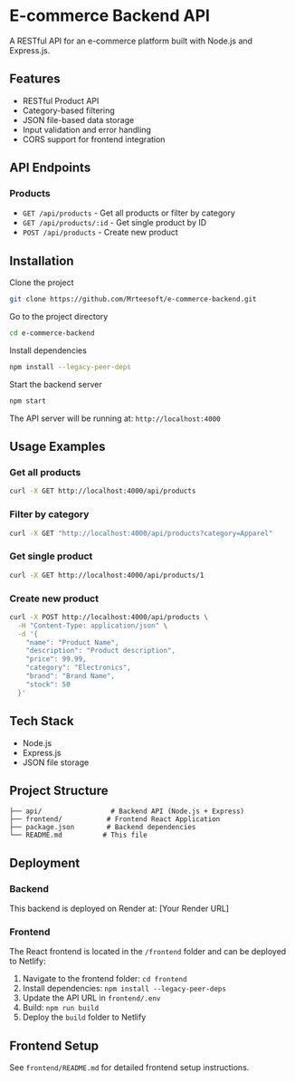 # E-commerce Backend API

A RESTful API for an e-commerce platform built with Node.js and Express.js.

## Features

- RESTful Product API
- Category-based filtering
- JSON file-based data storage
- Input validation and error handling
- CORS support for frontend integration

## API Endpoints

### Products

- `GET /api/products` - Get all products or filter by category
- `GET /api/products/:id` - Get single product by ID
- `POST /api/products` - Create new product

## Installation

Clone the project

```bash
git clone https://github.com/Mrteesoft/e-commerce-backend.git
```

Go to the project directory

```bash
cd e-commerce-backend
```

Install dependencies

```bash
npm install --legacy-peer-deps
```

Start the backend server

```bash
npm start
```

The API server will be running at: `http://localhost:4000`

## Usage Examples

### Get all products
```bash
curl -X GET http://localhost:4000/api/products
```

### Filter by category
```bash
curl -X GET "http://localhost:4000/api/products?category=Apparel"
```

### Get single product
```bash
curl -X GET http://localhost:4000/api/products/1
```

### Create new product
```bash
curl -X POST http://localhost:4000/api/products \
  -H "Content-Type: application/json" \
  -d '{
    "name": "Product Name",
    "description": "Product description",
    "price": 99.99,
    "category": "Electronics",
    "brand": "Brand Name",
    "stock": 50
  }'
```

## Tech Stack

- Node.js
- Express.js
- JSON file storage

## Project Structure

```
├── api/                 # Backend API (Node.js + Express)
├── frontend/           # Frontend React Application
├── package.json        # Backend dependencies
└── README.md          # This file
```

## Deployment

### Backend
This backend is deployed on Render at: [Your Render URL]

### Frontend
The React frontend is located in the `/frontend` folder and can be deployed to Netlify:

1. Navigate to the frontend folder: `cd frontend`
2. Install dependencies: `npm install --legacy-peer-deps`
3. Update the API URL in `frontend/.env`
4. Build: `npm run build`
5. Deploy the `build` folder to Netlify

## Frontend Setup

See `frontend/README.md` for detailed frontend setup instructions.
